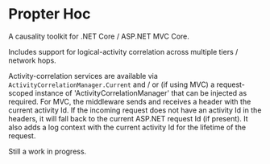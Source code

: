 # Propter Hoc

A causality toolkit for .NET Core / ASP.NET MVC Core.

Includes support for logical-activity correlation across multiple tiers / network hops.

Activity-correlation services are available via `ActivityCorrelationManager.Current` and / or (if using MVC) a request-scoped instance of 'ActivityCorrelationManager' that can be injected as required.
For MVC, the middleware sends and receives a header with the current activity Id.
If the incoming request does not have an activity Id in the headers, it will fall back to the current ASP.NET request Id (if present). It also adds a log context with the current activity Id for the lifetime of the request.

Still a work in progress.


